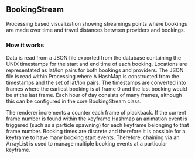 ## BookingStream

Processing based visualization showing streamings points  where
bookings are made over time and travel distances between providers and
bookings.

### How it works

Data is read from a JSON file exported from the database containing
the UNIX timestamps for the start and end time of each booking.
Locations are representated as lat/lon pairs for both bookings and
providers. The JSON file is read within Processing where A HashMap is
 constructed from the timestamps and the set of lat/lon pairs. The timestamps are
converted into frames where the earliest booking is at frame 0 and the last
booking would be at the last frame. Each hour of day consists of many
frames, although this can be configured in the core BookingStream class. 

The renderer increments a counter each frame of plackback. If the
current frame number is found within the keyframe Hashmap an
animation event is triggered (such as a particle spawning) for each
keyframe belonging to that frame number. Booking times are discrete and
therefore it is possible for a keyframe to have many booking start
events. Therefore, chaining via an ArrayList is used to manage multiple
booking events at a particular keyframe.


